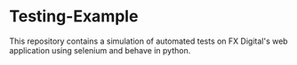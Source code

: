 # Testing-Example
This repository contains a simulation of automated tests on FX Digital's web application using selenium and behave in python.
